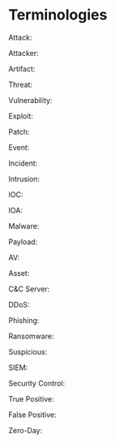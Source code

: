 # Terminologies
Attack: 

Attacker: 

Artifact:

Threat:

Vulnerability:

Exploit:

Patch:

Event:

Incident:

Intrusion:

IOC:

IOA:

Malware:

Payload:

AV:

Asset:

C&C Server:

DDoS:

Phishing:

Ransomware:

Suspicious:

SIEM:

Security Control:

True Positive:

False Positive:

Zero-Day:


